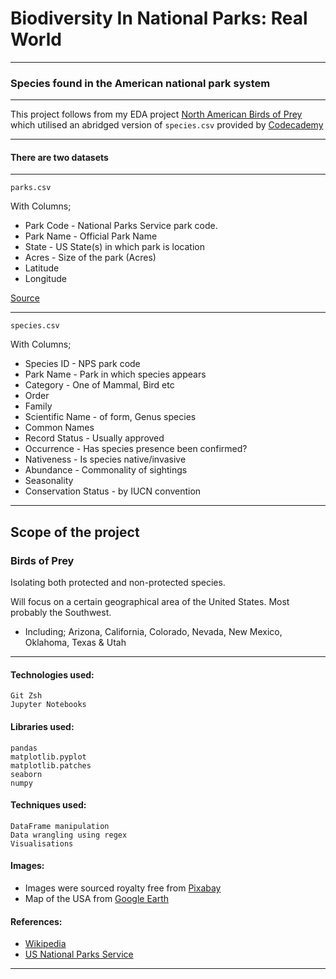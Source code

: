# Biodiversity In National Parks: Real World

---
### Species found in the American national park system

---
This project follows from my EDA project [North American Birds of Prey](https://github.com/pineapple-bois/Biodiversity-in-National-Parks) which utilised an abridged version of `species.csv` provided by [Codecademy](https://www.codecademy.com)

----
#### There are two datasets

----
`parks.csv`

With Columns;
- Park Code - National Parks Service park code. 
- Park Name - Official Park Name
- State - US State(s) in which park is location
- Acres - Size of the park (Acres)
- Latitude 
- Longitude

[Source](https://irma.nps.gov/NPSpecies/)

---
`species.csv`

With Columns; 
- Species ID - NPS park code
- Park Name - Park in which species appears
- Category - One of Mammal, Bird etc
- Order 
- Family
- Scientific Name - of form, Genus species
- Common Names
- Record Status - Usually approved
- Occurrence - Has species presence been confirmed?
- Nativeness - Is species native/invasive
- Abundance - Commonality of sightings
- Seasonality
- Conservation Status - by IUCN convention

---
## Scope of the project

### Birds of Prey
Isolating both protected and non-protected species. 

Will focus on a certain geographical area of the United States. Most probably the Southwest.
- Including;
Arizona, California, Colorado, Nevada, New Mexico, Oklahoma, Texas & Utah

---
#### Technologies used:
```
Git Zsh
Jupyter Notebooks
```
#### Libraries used:
```
pandas
matplotlib.pyplot
matplotlib.patches
seaborn
numpy
```
#### Techniques used:
```
DataFrame manipulation
Data wrangling using regex
Visualisations
```
#### Images:

- Images were sourced royalty free from [Pixabay](https://pixabay.com)
- Map of the USA from [Google Earth](https://earth.google.com/web/@39.00737915,-95.31864374,-81.61621475a,5326276.02988026d,35y,0h,0t,0r)

#### References:

- [Wikipedia](https://en.wikipedia.org/wiki/Bird_of_prey)
- [US National Parks Service](https://www.nps.gov/index.htm)

----

